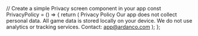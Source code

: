 // Create a simple Privacy screen component in your app
const PrivacyPolicy = () => {
  return (
    <View style={styles.container}>
      <Text style={styles.title}>Privacy Policy</Text>
      <Text>
        Our app does not collect personal data. All game data is stored locally on your device.
        We do not use analytics or tracking services.
      </Text>
      <Text>Contact: app@ardanco.com</Text>
    </View>
  );
};